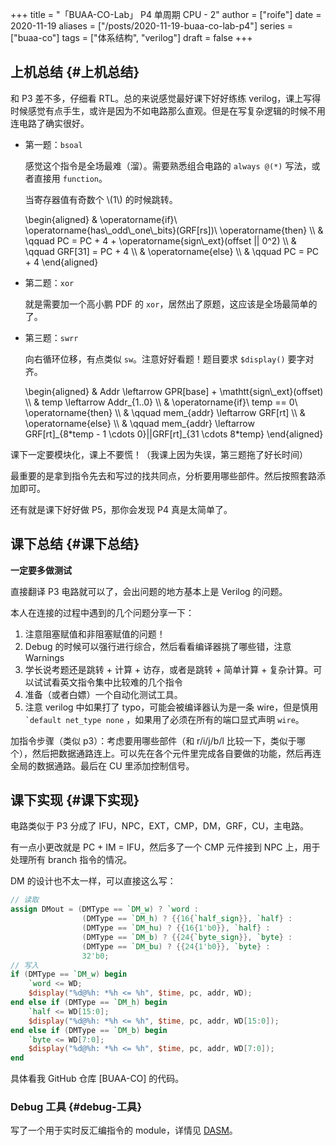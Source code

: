 +++
title = "「BUAA-CO-Lab」 P4 单周期 CPU - 2"
author = ["roife"]
date = 2020-11-19
aliases = ["/posts/2020-11-19-buaa-co-lab-p4"]
series = ["buaa-co"]
tags = ["体系结构", "verilog"]
draft = false
+++

## 上机总结 {#上机总结}

和 P3 差不多，仔细看 RTL。总的来说感觉最好课下好好练练 verilog，课上写得时候感觉有点手生，或许是因为不如电路那么直观。但是在写复杂逻辑的时候不用连电路了确实很好。

-   第一题：`bsoal`

    感觉这个指令是全场最难（溜）。需要熟悉组合电路的 `always @(*)` 写法，或者直接用 `function`。

    当寄存器值有奇数个 \\(1\\) 的时候跳转。

    \begin{aligned}
        & \operatorname{if}\ \operatorname{has\\\_odd\\\_one\\\_bits}(GRF[rs])\ \operatorname{then} \\\\
        & \qquad PC = PC + 4 + \operatorname{sign\\\_ext}(offset || 0^2) \\\\
        & \qquad GRF[31] = PC + 4 \\\\
        & \operatorname{else} \\\\
        & \qquad PC = PC + 4
    \end{aligned}

-   第二题：`xor`

    就是需要加一个高小鹏 PDF 的 `xor`，居然出了原题，这应该是全场最简单的了。

-   第三题：`swrr`

    向右循环位移，有点类似 `sw`。注意好好看题！题目要求 `$display()` 要字对齐。

    \begin{aligned}
        & Addr \leftarrow GPR[base] + \mathtt{sign\\\_ext}(offset) \\\\
        & temp \leftarrow Addr\_{1..0} \\\\
        & \operatorname{if}\ temp == 0\ \operatorname{then} \\\\
        & \qquad mem\_{addr} \leftarrow GRF[rt] \\\\
        & \operatorname{else} \\\\
        & \qquad mem\_{addr} \leftarrow GRF[rt]\_{8\*temp - 1 \cdots 0}||GRF[rt]\_{31 \cdots 8\*temp}
    \end{aligned}

课下一定要模块化，课上不要慌！（我课上因为失误，第三题拖了好长时间）

最重要的是拿到指令先去和写过的找共同点，分析要用哪些部件。然后按照套路添加即可。

还有就是课下好好做 P5，那你会发现 P4 真是太简单了。


## 课下总结 {#课下总结}

**一定要多做测试**

直接翻译 P3 电路就可以了，会出问题的地方基本上是 Verilog 的问题。

本人在连接的过程中遇到的几个问题分享一下：

1.  注意阻塞赋值和非阻塞赋值的问题！
2.  Debug 的时候可以强行进行综合，然后看看编译器挑了哪些错，注意 Warnings
3.  学长说考题还是跳转 + 计算 + 访存，或者是跳转 + 简单计算 + 复杂计算。可以试试看英文指令集中比较难的几个指令
4.  准备（或者白嫖）一个自动化测试工具。
5.  注意 verilog 中如果打了 typo，可能会被编译器认为是一条 wire，但是慎用 `` `default net_type none `` ，如果用了必须在所有的端口显式声明 `wire`。

加指令步骤（类似 p3）：考虑要用哪些部件（和 r/i/j/b/l 比较一下，类似于哪个），然后把数据通路连上。可以先在各个元件里完成各自要做的功能，然后再连全局的数据通路。最后在 CU 里添加控制信号。


## 课下实现 {#课下实现}

电路类似于 P3 分成了 IFU，NPC，EXT，CMP，DM，GRF，CU，主电路。

有一点小更改就是 PC + IM = IFU，然后多了一个 CMP 元件接到 NPC 上，用于处理所有 branch 指令的情况。

DM 的设计也不太一样，可以直接这么写：

```verilog
// 读取
assign DMout = (DMType == `DM_w) ? `word :
                (DMType == `DM_h) ? {{16{`half_sign}}, `half} :
                (DMType == `DM_hu) ? {{16{1'b0}}, `half} :
                (DMType == `DM_b) ? {{24{`byte_sign}}, `byte} :
                (DMType == `DM_bu) ? {{24{1'b0}}, `byte} :
                32'b0;
// 写入
if (DMType == `DM_w) begin
    `word <= WD;
    $display("%d@%h: *%h <= %h", $time, pc, addr, WD);
end else if (DMType == `DM_h) begin
    `half <= WD[15:0];
    $display("%d@%h: *%h <= %h", $time, pc, addr, WD[15:0]);
end else if (DMType == `DM_b) begin
    `byte <= WD[7:0];
    $display("%d@%h: *%h <= %h", $time, pc, addr, WD[7:0]);
end
```

具体看我 GitHub 仓库 [BUAA-CO] 的代码。


### Debug 工具 {#debug-工具}

写了一个用于实时反汇编指令的 module，详情见 [DASM](https://github.com/roife/dasm)。
